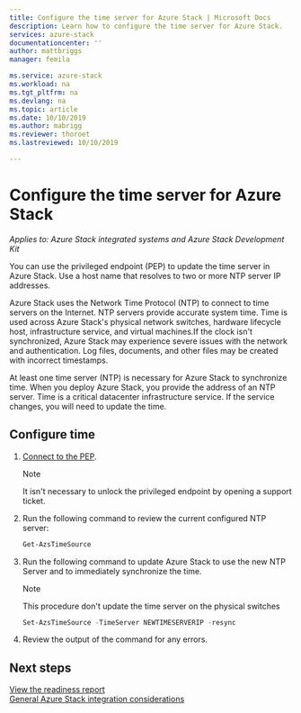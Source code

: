 ```yaml
---
title: Configure the time server for Azure Stack | Microsoft Docs
description: Learn how to configure the time server for Azure Stack.
services: azure-stack
documentationcenter: ''
author: mattbriggs
manager: femila

ms.service: azure-stack
ms.workload: na
ms.tgt_pltfrm: na
ms.devlang: na
ms.topic: article
ms.date: 10/10/2019
ms.author: mabrigg
ms.reviewer: thoroet
ms.lastreviewed: 10/10/2019

---
```


# Configure the time server for Azure Stack

*Applies to: Azure Stack integrated systems and Azure Stack Development Kit*  

You can use the privileged endpoint (PEP) to update the time server in Azure Stack. Use a host name that resolves to two or more NTP server IP addresses.

Azure Stack uses the Network Time Protocol (NTP) to connect to time servers on the Internet. NTP servers provide accurate system time. Time is used across Azure Stack's physical network switches, hardware lifecycle host, infrastructure service, and virtual machines.If the clock isn't synchronized, Azure Stack may experience severe issues with the network and authentication. Log files, documents, and other files may be created with incorrect timestamps.

At least one time server (NTP) is necessary for Azure Stack to synchronize time. When you deploy Azure Stack, you provide the address of an NTP server. Time is a critical datacenter infrastructure service. If the service changes, you will need to update the time.

## Configure time

1. [Connect to the PEP](azure-stack-privileged-endpoint.md). 
    > [!Note]  
    > It isn't necessary to unlock the privileged endpoint by opening a support ticket.

2. Run the following command to review the current configured NTP server:

    ```PowerShell
    Get-AzsTimeSource
    ```

3. Run the following command to update Azure Stack to use the new NTP Server and to immediately synchronize the time.

    > [!Note]  
    > This procedure don't update the time server on the physical switches

    ```PowerShell
    Set-AzsTimeSource -TimeServer NEWTIMESERVERIP -resync
    ```

4. Review the output of the command for any errors.


## Next steps

[View the readiness report](azure-stack-validation-report.md)  
[General Azure Stack integration considerations](azure-stack-datacenter-integration.md)  
